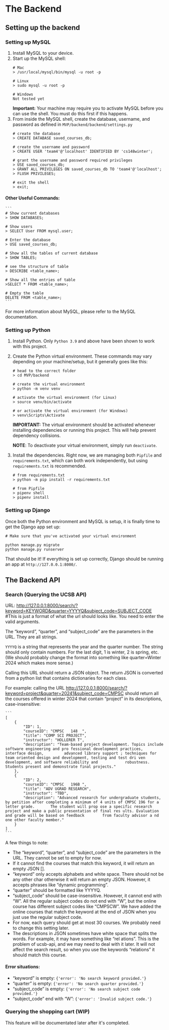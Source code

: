 # The Backend

## Setting up the backend

### Setting up MySQL

1. Install MySQL to your device.
2. Start up the MySQL shell:
    ```
    # Mac
    > /usr/local/mysql/bin/mysql -u root -p

    # Linux
    > sudo mysql -u root -p

    # Windows
    Not tested yet
    ```
    **Important:** Your machine may require you to activate MySQL before you can use the shell. You must do this first if this happens.
3. From inside the MySQL shell, create the database, username, and password as defined in `MVP/backend/backend/settings.py`
    ```
    # create the database
    > CREATE DATABASE saved_courses_db;

    # create the username and password
    > CREATE USER 'team4'@'localhost' IDENTIFIED BY 'cs148winter';

    # grant the username and password required privileges
    > USE saved_courses_db;
    > GRANT ALL PRIVILEGES ON saved_courses_db TO 'team4'@'localhost';
    > FLUSH PRIVILEGES;

    # exit the shell
    > exit;
    ```

#### Other Useful Commands:

    ```
    # Show current databases
    > SHOW DATABASES;

    # Show users
    > SELECT User FROM mysql.user;

    # Enter the database
    > USE saved_courses_db;
    
    # Show all the tables of current database
    > SHOW TABLES;
    
    # see the structure of table
    > DESCRIBE <table_name>;

    # Show all the entries of table
    >SELECT * FROM <table_name>;

    # Empty the table
    DELETE FROM <table_name>;
    ```

For more information about MySQL, please refer to the MySQL documentation.

### Setting up Python

1. Install Python. Only `Python 3.9` and above have been shown to work with this project.

2. Create the Python virtual environment. These commands may vary depending on your machine/setup, but it generally goes like this:
    ```
    # head to the correct folder
    > cd MVP/backend

    # create the virtual environment
    > python -m venv venv

    # activate the virtual environment (for Linux)
    > source venv/bin/activate

    # or activate the virtual environment (for Windows)
    > venv\Scripts\Activate
    ```

    **IMPORTANT:** The virtual environment should be activated whenever installing dependencies or running this project. This will help prevent dependency collisions.

    **NOTE**: To deactivate your virtual environment, simply run `deactivate`.

3. Install the dependencies. Right now, we are managing both `Pipfile` and `requirements.txt`, which can both work independently, but using `requirements.txt` is recommended.

    ```
    # from requirements.txt
    > python -m pip install -r requirements.txt

    # from Pipfile
    > pipenv shell
    > pipenv install
    ```

### Setting up Django
Once both the Python environment and MySQL is setup, it is finally time to get the Django app set up:

```
# Make sure that you've activated your virtual environment

python manage.py migrate
python manage.py runserver
```

That should be it! If everything is set up correctly, Django should be running an app at `http://127.0.0.1:8000/`.


## The Backend API

### Search (Querying the UCSB API)

URL: http://127.0.0.1:8000/search/?keyword=KEYWORD&quarter=YYYYQ&subject_code=SUBJECT_CODE #This is just a format of what the url should looks like. You need to enter the valid arguments.

The “keyword”, “quarter”, and “subject_code” are the parameters in the URL. They are all strings.

`YYYYQ` is a string that represents the year and the quarter number. The string should only contain numbers. For the last digit, 1 is winter, 2 is spring, etc. (We should probably change the format into something like quarter=Winter 2024 which makes more sense.)

Calling this URL should return a JSON object. The return JSON is converted from a python list that contains dictionaries for each class.

For example: calling the URL http://127.0.0.1:8000/search/?keyword=project&quarter=20241&subject_code=CMPSC should return all the courses offered in winter 2024 that contain “project” in its descriptions, case-insensitive:

    ```
    [
        {
            "ID": 1,
            "courseID": "CMPSC   148  ",
            "title": "COMP SCI PROJECT",
            "instructor": "HOLLERER T",
            "description": "Team-based project development. Topics include software engineering and pro fessional development practices, interface design,         advanced library support ; techniques for team oriented design and development, testing and test dri ven development, and software reliability and            robustness. Students present and demonstrate final projects."
        },
        {
            "ID": 2,
            "courseID": "CMPSC   196B ",
            "title": "ADV UGRAD RESEARCH",
            "instructor": "TBD",
            "description": "Advanced research for undergraduate students, by petition after completing a minimum of 4 units of CMPSC 196 for a letter grade.       The student will prop ose a specific research project and make a public presentation of final res ults. Evaluation and grade will be based on feedback        from faculty advisor a nd one other faculty member."
        }
    ]
    ```

A few things to note:
* The “keyword”, “quarter”, and “subject_code” are the parameters in the URL. They cannot be set to empty for now.
* If it cannot find the courses that match this keyword, it will return an empty JSON [].
* “keyword” only accepts alphabets and white space. There should not be any other char otherwise it will return an empty JSON. However, it accepts phrases like “dynamic programming”.
* “quarter” should be formatted like YYYYQ.
* “subject_code” should be case-insensitive. However, it cannot end with “W”. All the regular subject codes do not end with “W”, but the online course has different subject codes like “CMPSCW”. We have added the online courses that match the keyword at the end of JSON when you just use the regular subject code.
* For now, each query should get at most 30 courses. We probably need to change this setting later.
* The descriptions in JSON sometimes have white space that splits the words. For example, it may have something like “rel ations”. This is the problem of ucsb-api, and we may need to deal with it later. It will not affect the search result, so when you use the keywords “relations” it should match this course.

#### Error situations:
* “keyword” is empty: `{'error': 'No search keyword provided.'}`
* “quarter” is empty:  `{'error': 'No search quarter provided.'}`
* “subject_code” is empty: `{'error': 'No search subject code provided.'}`
* “subject_code” end with “W”: `{'error': 'Invalid subject code.'}`

### Querying the shopping cart (WIP)

This feature will be documentated later after it's completed.
